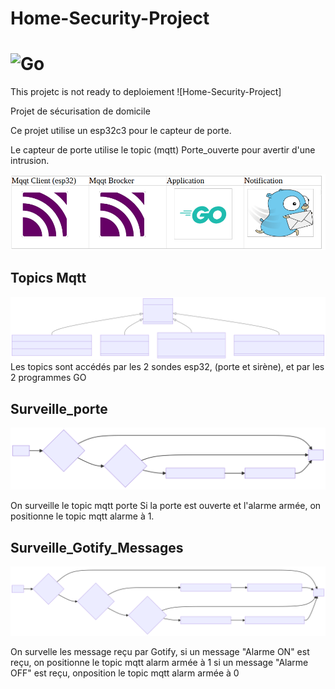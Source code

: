 # Home-Security-Project 
# ![Go](https://img.shields.io/badge/go-%2300ADD8.svg?style=for-the-badge&logo=go&logoColor=white)
This projetc is not ready to deploiement ![Home-Security-Project]

Projet de sécurisation de domicile

Ce projet utilise un esp32c3 pour le capteur de porte.

Le capteur de porte utilise le topic (mqtt) Porte_ouverte pour avertir d'une intrusion.

![LA stack des programmes, ](stack.png)

## Topics Mqtt
![Topic_Mqtt, ]( mermaid-mqtt.svg)
Les topics sont accédés par les 2 sondes esp32, (porte et sirène), et par les 2 programmes GO

## Surveille_porte
![Premier programme, ](mermaid-diagram-pg1.svg)

On surveille le topic mqtt porte
Si la porte est ouverte et l'alarme armée, on positionne le topic mqtt alarme à 1.

## Surveille_Gotify_Messages
![Second programme, ](mermaid-diagram-pg2.svg)

On survelle les message reçu par Gotify, si un message "Alarme ON" est reçu, on positionne le topic mqtt alarm armée à 1
si un message "Alarme OFF" est reçu, onposition le topic mqtt alarm armée à 0

